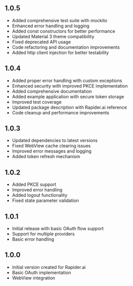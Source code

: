 ## 1.0.5

* Added comprehensive test suite with mockito
* Enhanced error handling and logging
* Added const constructors for better performance
* Updated Material 3 theme compatibility
* Fixed deprecated API usage
* Code refactoring and documentation improvements
* Added http client injection for better testability

## 1.0.4

* Added proper error handling with custom exceptions
* Enhanced security with improved PKCE implementation
* Added comprehensive documentation
* Added example application with secure token storage
* Improved test coverage
* Updated package description with Rapider.ai reference
* Code cleanup and performance improvements

## 1.0.3

* Updated dependencies to latest versions
* Fixed WebView cache clearing issues
* Improved error messages and logging
* Added token refresh mechanism

## 1.0.2

* Added PKCE support
* Improved error handling
* Added logout functionality
* Fixed state parameter validation

## 1.0.1

* Initial release with basic OAuth flow support
* Support for multiple providers
* Basic error handling

## 1.0.0

* Initial version created for Rapider.ai
* Basic OAuth implementation
* WebView integration